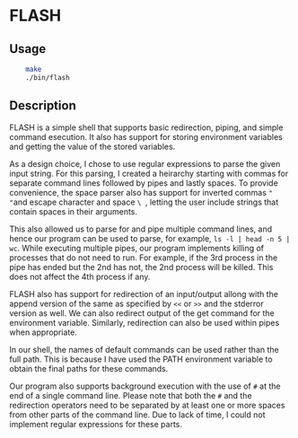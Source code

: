 # FLASH

## Usage
```Bash
    make
    ./bin/flash
```

## Description

FLASH is a simple shell that supports basic redirection, piping, and simple command esecution. It also has support for storing environment variables and getting the value of the stored variables.

As a design choice, I chose to use regular expressions to parse the given input string. For this parsing, I created a heirarchy starting with commas for separate command lines followed by pipes and lastly spaces. To provide convenience, the space parser also has support for inverted commas `" "`and escape character and space `\ `, letting the user include strings that contain spaces in their arguments. 

This also allowed us to parse for and pipe multiple command lines, and hence our program can be used to parse, for example, `ls -l | head -n 5 | wc`. While executing multiple pipes, our program implements killing of processes that do not need to run. For example, if the 3rd process in the pipe has ended but the 2nd has not, the 2nd process will be killed. This does not affect the 4th process if any.

FLASH also has support for redirection of an input/output allong with the append version of the same as specified by `<<` or `>>` and the stderror version as well. We can also redirect output of the get command for the environment variable. Similarly, redirection can also be used within pipes when appropriate. 

In our shell, the names of default commands can be used rather than the full path. This is because I have used the PATH environment variable to obtain the final paths for these commands.

Our program also supports background execution with the use of `#` at the end of a single command line. Please note that both the `#` and the redirection operators need to be separated by at least one or more spaces from other parts of the command line. Due to lack of time, I could not implement regular expressions for these parts.
